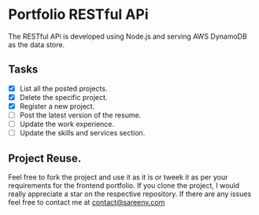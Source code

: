 # Portfolio RESTful APi 
The RESTful APi is developed using Node.js and serving AWS DynamoDB as the data store.

## Tasks
- [x] List all the posted projects.
- [x] Delete the specific project. 
- [x] Register a new project.
- [ ] Post the latest version of the resume.
- [ ]  Update the work experience.
- [ ] Update the skills and services section. 

## Project Reuse. 
Feel free to fork the project and use it as it is or tweek it as per your requirements for the frontend portfolio. If you clone the project, I would really appreciate a star on the respective repository. If there are any issues feel free to contact me at contact@sareenv.com  